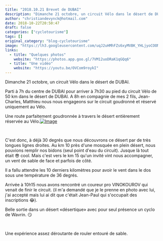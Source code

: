 ```yaml
---
title: "2018.10.21 Brevet de DUBAI"
description: "Dimanche 21 octobre, un circuit Vélo dans le désert de DUBAI."
author: "christiandevynck@hotmail.com"
date: 2018-10-22T20:50:47
draft: false
categories: ["cyclotourisme"]
tags: []
original_category: "blog-cyclotourisme"
image: "https://lh3.googleusercontent.com/uqJ2uHMhFZs6xyMVBK_YHLjyoCOONCdo9__0QPbI3x8roLB9ld27ZJ0lmGfHhGsb1a-AnMK9EA_NnUxlIZJu74qATASLbSqPkJzQ06j2rCgsPBZKKX9cKrQtPMqILE4bd2vure8HYvk9Hs3z8BN2Kt2alZ_dVC5xyUBPrDhNyUxCfOKpXpJE1JTE1nEF6XUX5WKR6Cj8t_VFzJuL4hn0i8Rg35iAU5uwrQ6AvakfXCLwTC9ARrPT9LVdtrnXGzSYFmbSc9CsJ47hIOCkyS6xYAsbTKH19AYCelMVM9qhphzQiHFgZ_8U_NSPiKttEodiCEu4TjdcptBHekrV1VJ-vdohFDkwkE0E41CFgbJUTnmp8HiqeWIQkYJP0ZTYmmbP6XVJwmsow83gVDKzs2r19BvU--T5yTK8CqeCc6Qi1vDxiYN4Sd2xiW9dQc1p4Z25mZC1fndrdWojMd7NcgvrEHUfCjvo-HwUB2WT1d2PdIR2NFDMWay8oNu2eg5fGuvwnnaOP8eQ1e4tkHKFNQe971W5Ll1RxW0537KVl8SIW4u_FXi9QktzEomc99nifMDBUkP2IZ_yIFdl9K2YtE21oaV2ARLV12VhQSUrSro4qQdeUV9U-IZ7dE4H4IqayaDn=w1182-h887-no"
links:
  - title: "Quelques photos"
    website: "https://photos.app.goo.gl/7VM12uoDRaK1qGQq6"
  - title: "Une vidéo"
    website: "https://youtu.be/OVCom9roykI"
---
```


Dimanche 21 octobre, un circuit Vélo dans le désert de DUBAI.

<!--more-->

Parti à 7h du centre de DUBAI pour arriver à 7h30 au pied du circuit Vélo de 50 km dans le désert de DUBAI. A 8h en compagnie de mes 2 fils, Jean-Charles, Matthieu nous nous engageons sur le circuit goudronné et réservé uniquement au Vélo.

Une route parfaitement goudronnée à travers le désert entièrement réservée au Vélo.[![Image](https://lh3.googleusercontent.com/DKfHH5V1Q18sTeVHalj8vly47xQPYODShh12ODTEVjiogYiRC245SmyJTzJZSSWKsUkfrLVs3B49DeWmueqAu273OXdXzrMwtu_KKiPt11DyMSF2I1oXgJ16Gq_4hD-U7XkorT6IkHgA46n84kxYb-5h1aDsBkAs8jUgWpwAFvsr8LEnT8A9XbeNrPqogXWmtWIfYEbl-jcmJotDgF_QPCus2vCuQOBHsSJj6bUbttdFjH9FVTeRiHZfF2WkNzIZ19ppcV3-HPGrD6KocgpqsdyaT2V63A_GcU6mklNH5DZ0StqZjH8K4F9KXPDdF6Sm8as8wExofpAF1BsTIvNrudePtYZPr_iRiu3BAWqdgWMOCsbbOoSBTAm7fIDV3hUnm-4ToWu0dj6PyvCg9sK0ln63N14R6rn2fok7v5v0kPLCc0SbMAkjBFwGJ2meXwnB4Fw-JFdHgfEqYS-1DV9lbGp-tip89hZkDeBh1GqFo3naA0jzhXuZ7npPFQnd8JEzUSbzoPjHixQZ82EAZxCj-9n9YU69qaVGGs_T1fecwAmL4yn41zE-2Ad1ZT1pjhVSqRWLfm0nIbhtzIhCgER8Atk8vQygBM11t4Ld4uYCR5usBzZGj7sbARNxhn33dr2RP02hJDLsj3tXgTcKM6-D2xSH-TkZAClwbx0v-EugNh-d26dUCTwW7J8M2g=w674-h898-no)](https://lh3.googleusercontent.com/DKfHH5V1Q18sTeVHalj8vly47xQPYODShh12ODTEVjiogYiRC245SmyJTzJZSSWKsUkfrLVs3B49DeWmueqAu273OXdXzrMwtu_KKiPt11DyMSF2I1oXgJ16Gq_4hD-U7XkorT6IkHgA46n84kxYb-5h1aDsBkAs8jUgWpwAFvsr8LEnT8A9XbeNrPqogXWmtWIfYEbl-jcmJotDgF_QPCus2vCuQOBHsSJj6bUbttdFjH9FVTeRiHZfF2WkNzIZ19ppcV3-HPGrD6KocgpqsdyaT2V63A_GcU6mklNH5DZ0StqZjH8K4F9KXPDdF6Sm8as8wExofpAF1BsTIvNrudePtYZPr_iRiu3BAWqdgWMOCsbbOoSBTAm7fIDV3hUnm-4ToWu0dj6PyvCg9sK0ln63N14R6rn2fok7v5v0kPLCc0SbMAkjBFwGJ2meXwnB4Fw-JFdHgfEqYS-1DV9lbGp-tip89hZkDeBh1GqFo3naA0jzhXuZ7npPFQnd8JEzUSbzoPjHixQZ82EAZxCj-9n9YU69qaVGGs_T1fecwAmL4yn41zE-2Ad1ZT1pjhVSqRWLfm0nIbhtzIhCgER8Atk8vQygBM11t4Ld4uYCR5usBzZGj7sbARNxhn33dr2RP02hJDLsj3tXgTcKM6-D2xSH-TkZAClwbx0v-EugNh-d26dUCTwW7J8M2g=w674-h898-no)

&nbsp;

C'est donc, à déjà 30 degrés que nous découvrons ce désert par de très longues lignes droites. Au km 10 près d'une mosquée en plein désert, nous pouvions remplir nos bidons (seul point d'eau du circuit). Jusque là tout était 😎 cool. Mais c'est vers le km 15 qu'un invité vint nous accompagner, un vent de sable de face et parfois de côté.

Il a fallu attendre les 10 derniers kilomètres pour avoir le vent dans le dos sous une température de 36 degrés.

Arrivée à 10h15 nous avons rencontré un coureur pro VINOKOUROV qui venait de finir le circuit. (il m'a demandé que je le prenne en photo avec lui, j'ai accepté mais lui ai dit que c'était Jean-Paul qui s'occupait des inscriptions 😂).

Belle sortie dans un désert «désertique» avec pour seul présence un cyclo de Wavrin.&nbsp;😏

&nbsp;

Une expérience assez déroutante de rouler entouré de sable.